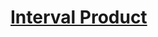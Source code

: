 # [Interval Product](https://uva.onlinejudge.org/index.php?option=onlinejudge&page=show_problem&problem=3977)
